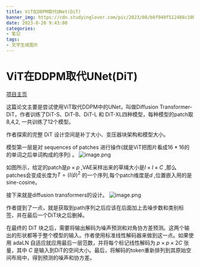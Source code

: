 ```yaml
---
title: ViT在DDPM取代UNet(DiT)
banner_img: https://cdn.studyinglover.com/pic/2023/08/b6f940f512488c10b7a1bf40eb242cae.png
date: 2023-8-20 9:43:00
categories:
- 笔记
tags:
- 文字生成图片
---
```

# ViT在DDPM取代UNet(DiT)
[项目主页](https://www.wpeebles.com/DiT.html)

这篇论文主要是尝试使用ViT取代DDPM中的UNet，叫做Diffusion Transformer-DiT，作者训练了DiT-S、DiT-B、DiT-L 和 DiT-XL四种模型，每种模型的patch取8,4,2, 一共训练了12个模型。

作者探索的完整 DiT 设计空间是补丁大小、变压器块架构和模型大小。

模型第一层是对 sequences of patches 进行操作(就是ViT把图片看成$16*16$的的单词之后单词构成的序列) 。
![image.png](https://cdn.studyinglover.com/pic/2023/08/d9b9a168f177471d890c1bd3e3f2cc2d.png)

如图所示，给定的patch是$p\times p$ ,VAE采样出来的草绳大小是$I\times I\times C$ ,那么patches会变成长度为$T=(I/\hat{p})^{2}$ 的一个序列,每个patch维度是$d$ ,位置嵌入用的是sine-cosine。

接下来就是diffusion transformers的设计。
![image.png](https://cdn.studyinglover.com/pic/2023/08/f68c4f271029a484e97822dbb9fb2569.png)

作者提到了一点，就是获取到path序列之后应该在后面加上去噪步数和类别标签，并在最后一个DiT块之后删掉。

在最终的 DiT 块之后，需要将输出解码为噪声预测和对角协方差预测。这两个输出的形状都等于整个模型的输入。作者使用标准线性解码器来做到这一点。如果使用 adaLN 自适应就应用最后一层范数，并将每个标记线性解码为 $p\times p\times2C$ 张量，其中 $C$ 是输入到DiT的空间大小。最后，将解码的token重新排列到其原始空间布局中，得到预测的噪声和协方差。